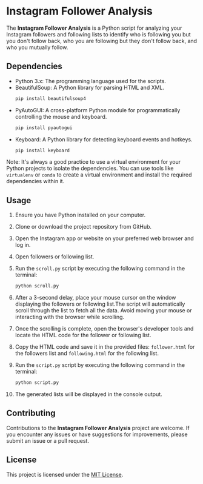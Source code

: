 # Instagram Follower Analysis

The **Instagram Follower Analysis** is a Python script for analyzing your Instagram followers and following lists to identify who is following you but you don't follow back, who you are following but they don't follow back, and who you mutually follow.

## Dependencies

- Python 3.x: The programming language used for the scripts.
- BeautifulSoup: A Python library for parsing HTML and XML.
   ```bash
   pip install beautifulsoup4
   ```
- PyAutoGUI: A cross-platform Python module for programmatically controlling the mouse and keyboard.
   ```bash
   pip install pyautogui
   ```
- Keyboard: A Python library for detecting keyboard events and hotkeys.
   ```bash
   pip install keyboard
   ```

Note: It's always a good practice to use a virtual environment for your Python projects to isolate the dependencies. You can use tools like `virtualenv` or `conda` to create a virtual environment and install the required dependencies within it.

## Usage

1. Ensure you have Python installed on your computer.

2. Clone or download the project repository from GitHub.

3. Open the Instagram app or website on your preferred web browser and log in.

4. Open followers or following list.

5. Run the `scroll.py` script by executing the following command in the terminal:
    ```py
    python scroll.py
    ```

6. After a 3-second delay, place your mouse cursor on the window displaying the followers or following list.The script will automatically scroll through the list to fetch all the data. Avoid moving your mouse or interacting with the browser while scrolling.

7. Once the scrolling is complete, open the browser's developer tools and locate the HTML code for the follower or following list.

8.  Copy the HTML code and save it in the provided files: `follower.html` for the followers list and `following.html` for the following list.

9.  Run the `script.py` script by executing the following command in the terminal:
    ```py
    python script.py
    ```

10. The generated lists will be displayed in the console output.

## Contributing

Contributions to the **Instagram Follower Analysis** project are welcome. If you encounter any issues or have suggestions for improvements, please submit an issue or a pull request.

## License

This project is licensed under the [MIT License](LICENSE).
